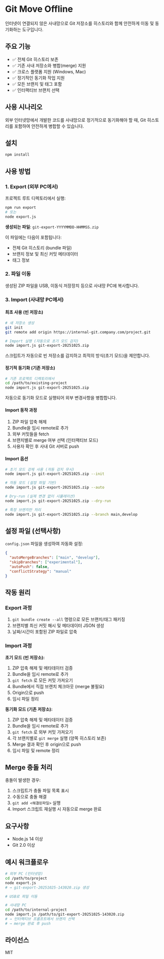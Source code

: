# Git Move Offline

인터넷이 연결되지 않은 사내망으로 Git 저장소를 히스토리와 함께 안전하게 이동 및 동기화하는 도구입니다.

## 주요 기능

- ✅ 전체 Git 히스토리 보존
- ✅ 기존 사내 저장소와 병합(merge) 지원
- ✅ 크로스 플랫폼 지원 (Windows, Mac)
- ✅ 정기적인 동기화 작업 지원
- ✅ 모든 브랜치 및 태그 포함
- ✅ 인터랙티브 브랜치 선택

## 사용 시나리오

외부 인터넷망에서 개발한 코드를 사내망으로 정기적으로 동기화해야 할 때, Git 히스토리를 포함하여 안전하게 병합할 수 있습니다.

## 설치

```bash
npm install
```

## 사용 방법

### 1. Export (외부 PC에서)

프로젝트 루트 디렉토리에서 실행:

```bash
npm run export
# 또는
node export.js
```

**생성되는 파일**: `git-export-YYYYMMDD-HHMMSS.zip`

이 파일에는 다음이 포함됩니다:
- 전체 Git 히스토리 (bundle 파일)
- 브랜치 정보 및 최신 커밋 메타데이터
- 태그 정보

### 2. 파일 이동

생성된 ZIP 파일을 USB, 이동식 저장장치 등으로 사내망 PC에 복사합니다.

### 3. Import (사내망 PC에서)

#### 최초 사용 (빈 저장소)

```bash
# 새 저장소 생성
git init
git remote add origin https://internal-git.company.com/project.git

# Import 실행 (자동으로 초기 모드 감지)
node import.js git-export-20251025.zip
```

스크립트가 자동으로 빈 저장소를 감지하고 최적의 방식(초기 모드)을 제안합니다.

#### 정기적 동기화 (기존 저장소)

```bash
# 기존 프로젝트 디렉토리에서
cd /path/to/existing-project
node import.js git-export-20251025.zip
```

자동으로 동기화 모드로 실행되어 외부 변경사항을 병합합니다.

#### Import 동작 과정

1. ZIP 파일 압축 해제
2. Bundle을 임시 remote로 추가
3. 외부 커밋들을 fetch
4. 브랜치별로 merge 여부 선택 (인터랙티브 모드)
5. 사용자 확인 후 사내 Git 서버로 push

#### Import 옵션

```bash
# 초기 모드 강제 사용 (자동 감지 무시)
node import.js git-export-20251025.zip --init

# 자동 모드 (설정 파일 기반)
node import.js git-export-20251025.zip --auto

# Dry-run (실제 변경 없이 시뮬레이션)
node import.js git-export-20251025.zip --dry-run

# 특정 브랜치만 처리
node import.js git-export-20251025.zip --branch main,develop
```

## 설정 파일 (선택사항)

`config.json` 파일을 생성하여 자동화 설정:

```json
{
  "autoMergeBranches": ["main", "develop"],
  "skipBranches": ["experimental"],
  "autoPush": false,
  "conflictStrategy": "manual"
}
```

## 작동 원리

### Export 과정
1. `git bundle create --all` 명령으로 모든 브랜치/태그 패키징
2. 브랜치별 최신 커밋 해시 및 메타데이터 JSON 생성
3. 날짜/시간이 포함된 ZIP 파일로 압축

### Import 과정

**초기 모드 (빈 저장소):**
1. ZIP 압축 해제 및 메타데이터 검증
2. Bundle을 임시 remote로 추가
3. `git fetch` 로 모든 커밋 가져오기
4. Bundle에서 직접 브랜치 체크아웃 (merge 불필요)
5. Origin으로 push
6. 임시 파일 정리

**동기화 모드 (기존 저장소):**
1. ZIP 압축 해제 및 메타데이터 검증
2. Bundle을 임시 remote로 추가
3. `git fetch` 로 외부 커밋 가져오기
4. 각 브랜치별로 `git merge` 실행 (양쪽 히스토리 보존)
5. Merge 결과 확인 후 origin으로 push
6. 임시 파일 및 remote 정리

## Merge 충돌 처리

충돌이 발생한 경우:
1. 스크립트가 충돌 파일 목록 표시
2. 수동으로 충돌 해결
3. `git add <해결된파일>` 실행
4. Import 스크립트 재실행 시 자동으로 merge 완료

## 요구사항

- Node.js 14 이상
- Git 2.0 이상

## 예시 워크플로우

```bash
# 외부 PC (인터넷망)
cd /path/to/project
node export.js
# → git-export-20251025-143020.zip 생성

# USB로 파일 이동

# 사내망 PC
cd /path/to/internal-project
node import.js /path/to/git-export-20251025-143020.zip
# → 인터랙티브 프롬프트에서 브랜치 선택
# → merge 완료 후 push
```

## 라이선스

MIT
